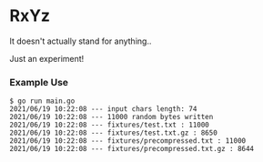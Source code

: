 # RxYz

It doesn't actually stand for anything..

Just an experiment!

### Example Use

```
$ go run main.go
2021/06/19 10:22:08 --- input chars length: 74
2021/06/19 10:22:08 --- 11000 random bytes written
2021/06/19 10:22:08 --- fixtures/test.txt : 11000
2021/06/19 10:22:08 --- fixtures/test.txt.gz : 8650
2021/06/19 10:22:08 --- fixtures/precompressed.txt : 11000
2021/06/19 10:22:08 --- fixtures/precompressed.txt.gz : 8644
```
